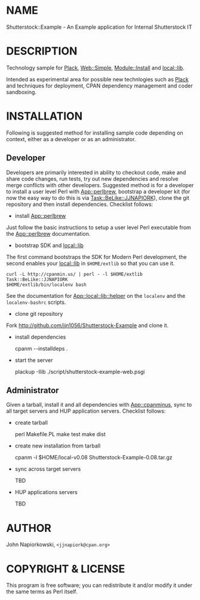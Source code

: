 # NAME

Shutterstock::Example - An Example application for Internal Shutterstock IT

# DESCRIPTION

Technology sample for [Plack](http://search.cpan.org/perldoc?Plack), [Web::Simple](http://search.cpan.org/perldoc?Web::Simple), [Module::Install](http://search.cpan.org/perldoc?Module::Install) and
[local::lib](http://search.cpan.org/perldoc?local::lib).

Intended as experimental area for possible new technlogies such as [Plack](http://search.cpan.org/perldoc?Plack) and
techniques for deployment, CPAN dependency management and coder sandboxing.

# INSTALLATION

Following is suggested method for installing sample code depending on context,
either as a developer or as an administrator.

## Developer

Developers are primarily interested in ability to checkout code, make and share
code changes, run tests, try out new dependencies and resolve merge conflicts
with other developers.  Suggested method is for a developer to install a user
level Perl with [App::perlbrew](http://search.cpan.org/perldoc?App::perlbrew), bootstrap a developer kit (for now the easy
way to do this is via [Task::BeLike::JJNAPIORK](http://search.cpan.org/perldoc?Task::BeLike::JJNAPIORK)), clone the git repository and
then install dependencies.  Checklist follows:

- install [App::perlbrew](http://search.cpan.org/perldoc?App::perlbrew)

Just follow the basic instructions to setup a user level Perl executable from
the [App::perlbrew](http://search.cpan.org/perldoc?App::perlbrew) documentation.

- bootstrap SDK and [local::lib](http://search.cpan.org/perldoc?local::lib)

The first command bootstraps the SDK for Modern Perl development, the second
enables your [local::lib](http://search.cpan.org/perldoc?local::lib) in `$HOME/extlib` so that you can use it.

    curl -L http://cpanmin.us/ | perl - -l $HOME/extlib Task::BeLike::JJNAPIORK
    $HOME/extlib/bin/localenv bash

See the documentation for [App::local::lib::helper](http://search.cpan.org/perldoc?App::local::lib::helper) on the `localenv` and the
`localenv-bashrc` scripts.

- clone git repository

Fork http://github.com/jjn1056/Shutterstock-Example and clone it.

- install dependencies

    cpanm --installdeps .

- start the server

    plackup -Ilib ./script/shutterstock-example-web.psgi

## Administrator

Given a tarball, install it and all dependencies with [App::cpanminus](http://search.cpan.org/perldoc?App::cpanminus), sync
to all target servers and HUP application servers.  Checklist follows:

- create tarball

    perl Makefile.PL
    make test
    make dist

- create new installation from tarball

    cpanm -l $HOME/local-v0.08 Shutterstock-Example-0.08.tar.gz 

- sync across target servers

    TBD

- HUP applications servers

    TBD

# AUTHOR

John Napiorkowski, `<jjnapiork@cpan.org>`

# COPYRIGHT & LICENSE

This program is free software; you can redistribute it and/or modify
it under the same terms as Perl itself.